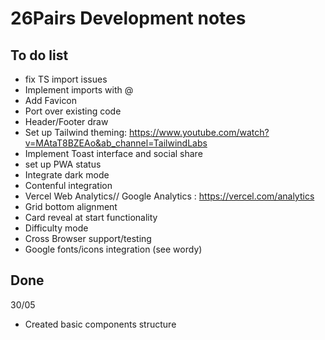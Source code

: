 # 26Pairs Development notes

## To do list

- fix TS import issues
- Implement imports with @
- Add Favicon
- Port over existing code
- Header/Footer draw
- Set up Tailwind theming: https://www.youtube.com/watch?v=MAtaT8BZEAo&ab_channel=TailwindLabs
- Implement Toast interface and social share
- set up PWA status
- Integrate dark mode
- Contenful integration
- Vercel Web Analytics// Google Analytics : https://vercel.com/analytics
- Grid bottom alignment
- Card reveal at start functionality
- Difficulty mode
- Cross Browser support/testing
- Google fonts/icons integration (see wordy)

## Done

30/05

- Created basic components structure
